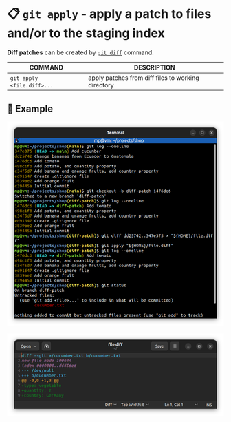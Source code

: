 # 📋 `git apply` - apply a patch to files and/or to the staging index

**Diff patches** can be created by [`git diff`](GIT-DIFF.md) command.

| COMMAND                    | DESCRIPTION                                        |
| -------------------------- | -------------------------------------------------- |
| `git apply <file.diff>...` | apply patches from diff files to working directory |

## 📌 Example

![](images/git-apply.png)

![](images/git-apply-file-diff.png)